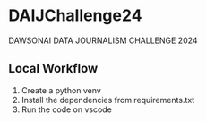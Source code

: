 # DAIJChallenge24
DAWSONAI DATA JOURNALISM CHALLENGE 2024


## Local Workflow

1. Create a python venv
2. Install the dependencies from requirements.txt
3. Run the code on vscode 
